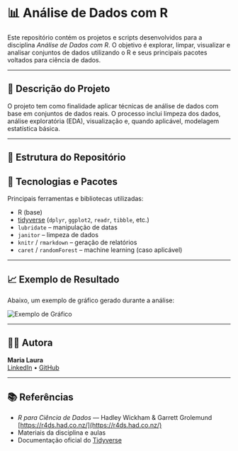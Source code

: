 # 📊 Análise de Dados com R

Este repositório contém os projetos e scripts desenvolvidos para a disciplina *Análise de Dados com R*. O objetivo é explorar, limpar, visualizar e analisar conjuntos de dados utilizando o R e seus principais pacotes voltados para ciência de dados.

---

## 🧾 Descrição do Projeto

O projeto tem como finalidade aplicar técnicas de análise de dados com base em conjuntos de dados reais. O processo inclui limpeza dos dados, análise exploratória (EDA), visualização e, quando aplicável, modelagem estatística básica.

---

## 📁 Estrutura do Repositório
## 🧪 Tecnologias e Pacotes

Principais ferramentas e bibliotecas utilizadas:

- R (base)
- [tidyverse](https://www.tidyverse.org/) (`dplyr`, `ggplot2`, `readr`, `tibble`, etc.)
- `lubridate` – manipulação de datas
- `janitor` – limpeza de dados
- `knitr` / `rmarkdown` – geração de relatórios
- `caret` / `randomForest` – machine learning (caso aplicável)

---
## 📈 Exemplo de Resultado

Abaixo, um exemplo de gráfico gerado durante a análise:

![Exemplo de Gráfico](resultados/exemplo_grafico.png)

---

## 👩‍💻 Autora

**Maria Laura**  
[LinkedIn](https://www.linkedin.com/in/seuperfil) • [GitHub](https://github.com/seuusuario)

---

## 📚 Referências

- *R para Ciência de Dados* — Hadley Wickham & Garrett Grolemund  
  [https://r4ds.had.co.nz/](https://r4ds.had.co.nz/)
- Materiais da disciplina e aulas
- Documentação oficial do [Tidyverse](https://www.tidyverse.org/)